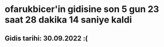# ofarukbicer'in gidisine son 5 gun 23 saat 28 dakika 14 saniye kaldi

## Gidis tarihi: 30.09.2022 :(